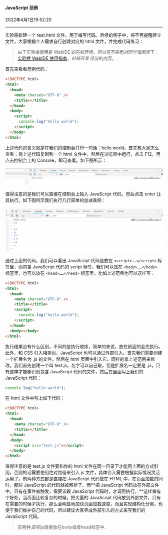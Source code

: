 #### JavaScript 范例

2022年4月1日19:52:20

---

实验需新建一个 test.html 文件，用于编写代码。后续的例子中，将不再提醒建立文件，大家根据个人需求自行创建对应的 html 文件，并完成代码练习：

> 由于实验楼使用是 WebIDE 的在线环境，所以有不熟悉对同学请阅读下：[实验楼 WebIDE 使用指南](https://www.lanqiao.cn/library/shiyanlou-docs/feature/webide)，*前端开发* 部分的内容。

首先来看看范例代码：

```html
<!DOCTYPE html>
<html>
  <head>
    <meta charset="UTF-8" />
    <title></title>
  </head>
  <body>
    <script>
      console.log("hello world");
    </script>
  </body>
</html>
```

上述代码的含义就是在我们的控制台打印一句话：hello world。首先教大家怎么查看：将上述代码复制到一个 html 文件中，然后在浏览器中运行，点击 F12，再点击控制台上的 Console，即可查看。如下图所示：

![1](1.2_JS.assets/document-uid897174labid9222timestamp1547012930726.png)

值得注意的是我们可以直接在控制台上输入 JavaScript 代码，然后点击 enter 让其执行。如下图所示我们执行几行简单的加减乘除：

![1](1.2_JS.assets/document-uid897174labid9222timestamp1547013173817.png)

通过上面的代码，我们可以看出 JavaScript 代码是放在 `<script>……</script>` 标签里，而包含 JavaScript 代码的 script 标签，我们可以放在 `<body>……</body>` 标签里，也可以放在 `<head>……</head>` 标签里。比如上述范例也可以这样写：

```html
<!DOCTYPE html>
<html>
  <head>
    <meta charset="UTF-8" />
    <title></title>
    <script>
      console.log("hello world");
    </script>
  </head>
  <body></body>
</html>
```

执行结果没有什么区别，不同的是执行顺序，简单的来说，放在前面的会先执行。此外，和 CSS 引入相类似，JavaScript 也可以通过外部引入。首先我们需要创建一个扩展名为 .js 的文件，然后在 html 页面中引入它。同样的拿上述范例来修改，我们首先创建一个叫 test.js，名字可以自己取，但是扩展名一定要是 .js，只有这样才能够识别包含 JavaScript 代码的文件，然后在里面写上我们的 JavaScript 代码：

```javascript
console.log("hello world");
```

在 html 文件中写上如下代码：

```html
<!DOCTYPE html>
<html>
  <head>
    <meta charset="UTF-8" />
    <title></title>
  </head>
  <body>
    <script src="test.js"></script>
  </body>
</html>
```

值得注意的是 test.js 文件要和你的 html 文件在同一目录下才能用上面的方式引用，否则的话需要使用绝对路径来引入 js 文件，具体引入需要根据实际情况灵活运用了。前两种方式都是直接把 JavaScript 代码放在 HTML 中，在页面加载的同时，那些 JavaScript 的代码就被解析了。而**把 JavaScript 代码放在外部文件中，只有在事件被触发，需要该段 JavaScript 代码时，才调用执行。**这样做有个好处，当页面比较复杂的时候，把大量的 JavaScript 代码放到外部文件，只有在需要的时候才执行，那么会明显地加快页面加载速度，而且实现结构化分离，也便于我们维护自己的代码，所以建议大家养成外部引入的方式来写我们的 JavaScript 代码。

> 前两种,即把js直接放在body或者head标签中.
